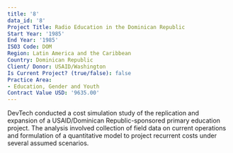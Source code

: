 ```yaml
---
title: '8'
data_id: '8'
Project Title: Radio Education in the Dominican Republic
Start Year: '1985'
End Year: '1985'
ISO3 Code: DOM
Region: Latin America and the Caribbean
Country: Dominican Republic
Client/ Donor: USAID/Washington
Is Current Project? (true/false): false
Practice Area:
- Education, Gender and Youth
Contract Value USD: '9635.00'
---
```


DevTech conducted a cost simulation study of the replication and expansion of a USAID/Dominican Republic-sponsored primary education project. The analysis involved collection of field data on current operations and formulation of a quantitative model to project recurrent costs under several assumed scenarios.